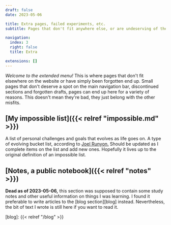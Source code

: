 ```yaml
---
draft: false
date: 2023-05-06

title: Extra pages, failed experiments, etc.
subtitle: Pages that don't fit anywhere else, or are undeserving of the spotlight

navigation:
  index: 3
  right: false
  title: Extra

extensions: []
---
```


_Welcome to the extended menu!_ This is where pages that don't fit elsewhere on
the website or have simply been forgotten end up. Small pages that don't deserve
a spot on the main navigation bar, discontinued sections and forgotten drafts,
pages can end up here for a variety of reasons. This doesn't mean they're bad,
they just belong with the other misfits.

## [My impossible list]({{< relref "impossible.md" >}})

A list of personal challenges and goals that evolves as life goes on. A type of
evolving bucket list, according to [Joel Runyon.][impossible] Should be updated
as I complete items on the list and add new ones. Hopefully it lives up to the
original definition of an impossible list.

[impossible]: https://impossiblehq.com/impossible-list/

## [Notes, a public notebook]({{< relref "notes" >}})

**Dead as of 2023-05-06,** this section was supposed to contain some study notes
and other useful information on things I was learning. I found it preferable to
write articles to the [blog section][blog] instead. Nevertheless, the bit of
text I wrote is still here if you want to read it.

[blog]: {{< relref "/blog" >}}
